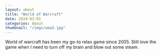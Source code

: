 ```yaml
---
layout: about
title: "World of Warcraft"
date: 2019-03-01
categories: About
thumbnail: "/imgs/wow2.jpg"
---
```

World of warcraft has been my go-to relax game since 2005. Still love the game when I need to turn off my brain and blow out some steam.
	
